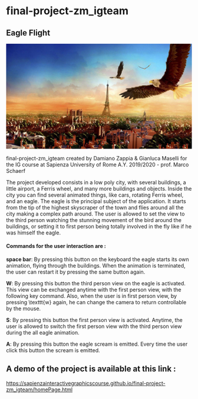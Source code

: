 # final-project-zm_igteam

## Eagle Flight

![Alt text](images/eagleFlight.jpg?raw=true "Eagle_Flight")

final-project-zm_igteam 
created by Damiano Zappia & Gianluca Maselli for the IG course at Sapienza University of Rome
A.Y. 2019/2020 - prof. Marco Schaerf

The project developed consists in a low poly city, with several buildings, a little airport, a Ferris wheel, and many more buildings and objects. 
Inside the city you can find several animated things, like cars, rotating Ferris wheel, and an eagle.
The eagle is the principal subject of the application. It starts from the tip of the highest skyscraper of the town and flies around all the city making a complex path around. The user is allowed to set the view to the third person watching the stunning movement of the bird around the buildings, or setting it to first person being totally involved in the fly like if he was himself the eagle. 

#### Commands for the user interaction are :

**space bar**: By pressing this button on the keyboard the eagle starts its own animation, flying through the buildings. When the animation is terminated, the user can restart it by pressing the same button again. 
    
**W**: By pressing this button the third person view on the eagle is activated. This view can be exchanged anytime with the first person view, with the following key command. Also, when the user is in first person view, by pressing \texttt{w} again, he can change the camera to return controllable by the mouse.
    
**S**: By pressing this button the first person view is activated. Anytime, the user is allowed to switch the first person view with the third person view during the all eagle animation. 
    
**A**: By pressing this button the eagle scream is emitted. Every time the user click this button the scream is emitted.


## A demo of the project is available at this link : 

https://sapienzainteractivegraphicscourse.github.io/final-project-zm_igteam/homePage.html
